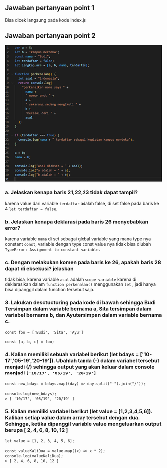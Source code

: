## Jawaban pertanyaan point 1

Bisa dicek langsung pada kode index.js

## Jawaban pertanyaan point 2
![tugas-fe-day-3](https://github.com/netng/alta-training/blob/main/fe/day-3/tasks/tugas-fe-day-3.png)

### a. Jelaskan kenapa baris 21,22,23 tidak dapat tampil?

karena value dari variable `terdaftar` adalah false, di set false pada baris ke 4 `let terdaftar = false`.

### b. Jelaskan kenapa deklarasi pada baris 26 menyebabkan error?

karena variable `nama` di set sebagai global variable yang mana type nya constant `const`, variable dengan type const value nya tidak bisa diubah `TypeError: Assignment to constant variable.`

### c. Dengan melakukan komen pada baris ke 26, apakah baris 28 dapat di eksekusi? jelaskan

tidak bisa, karena variable `asal` adalah `scope variable` karena di deklarasikan dalam `function perkenalan()` menggunakan `let` , jadi hanya bisa dipanggil dalam function tersebut saja.

### 3. Lakukan desctucturing pada kode di bawah sehingga Budi Tersimpan dalam variable bernama a, Sita tersimpan dalam variabel bernama b, dan Ayutersimpan dalam variable bernama c.

`const foo = ['Budi', 'Sita', 'Ayu'];`

```
const [a, b, c] = foo;
```

### 4. Kalian memiliki sebuah variabel berikut (let bdays = ['10-17','05-19','20-19']). Ubahlah tanda (-) dalam variabel tersebut menjadi (/) sehingga output yang akan keluar dalam console menjadi `['10/17', '05/19', '20/19']`

```
const new_bdays = bdays.map((day) => day.split("-").join("/"));

console.log(new_bdays);
> [ '10/17', '05/19', '20/19' ]
```

### 5. Kalian memiliki variabel berikut (let value = [1,2,3,4,5,6]). Kalikan setiap value dalam array tersebut dengan dua. Sehingga, ketika dipanggil variable value mengeluarkan output berupa [ 2, 4, 6, 8, 10, 12 ]

```
let value = [1, 2, 3, 4, 5, 6];

const valueKaliDua = value.map((x) => x * 2);
console.log(valueKaliDua);
> [ 2, 4, 6, 8, 10, 12 ]
```
